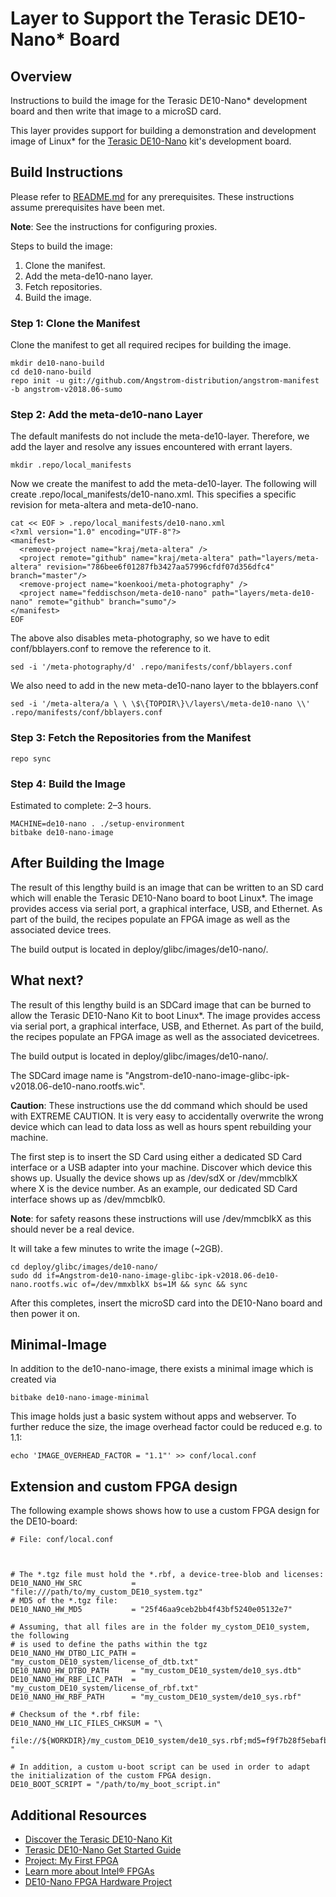 # Layer to Support the Terasic DE10-Nano\* Board

## Overview
Instructions to build the image for the Terasic DE10-Nano\* development board and then write that image to a microSD card.

This layer provides support for building a demonstration and development image of Linux\* for the [Terasic DE10-Nano](https://www.terasic.com.tw/cgi-bin/page/archive.pl?Language=English&CategoryNo=205&No=1046&PartNo=8) kit's development board.

## Build Instructions
Please refer to [README.md](https://github.com/Angstrom-distribution/angstrom-manifest/blob/master/README.md) for any prerequisites. These instructions assume prerequisites have been met.  

**Note**: See the instructions for configuring proxies.

Steps to build the image:

1. Clone the manifest.
2. Add the meta-de10-nano layer.
3. Fetch repositories.
4. Build the image.


### Step 1: Clone the Manifest
Clone the manifest to get all required recipes for building the image.
```
mkdir de10-nano-build
cd de10-nano-build
repo init -u git://github.com/Angstrom-distribution/angstrom-manifest -b angstrom-v2018.06-sumo
```
### Step 2: Add the meta-de10-nano Layer
The default manifests do not include the meta-de10-layer. Therefore, we add the layer and resolve any issues encountered with errant layers.

```
mkdir .repo/local_manifests
```
Now we create the manifest to add the meta-de10-layer. The following will create .repo/local_manifests/de10-nano.xml. This specifies a specific revision for meta-altera and meta-de10-nano.

```
cat << EOF > .repo/local_manifests/de10-nano.xml
<?xml version="1.0" encoding="UTF-8"?>                                          
<manifest>
  <remove-project name="kraj/meta-altera" />                              
  <project remote="github" name="kraj/meta-altera" path="layers/meta-altera" revision="786bee6f01287fb3427aa57996cfdf07d356dfc4" branch="master"/>
  <remove-project name="koenkooi/meta-photography" />                     
  <project name="feddischson/meta-de10-nano" path="layers/meta-de10-nano" remote="github" branch="sumo"/>
</manifest>
EOF
```
The above also disables meta-photography, so we have to edit conf/bblayers.conf to remove the reference to it.
```
sed -i '/meta-photography/d' .repo/manifests/conf/bblayers.conf
```
We also need to add in the new meta-de10-nano layer to the bblayers.conf

```
sed -i '/meta-altera/a \ \ \$\{TOPDIR\}\/layers\/meta-de10-nano \\' .repo/manifests/conf/bblayers.conf
```
### Step 3: Fetch the Repositories from the Manifest
```
repo sync
```

### Step 4: Build the Image
Estimated to complete: 2–3 hours.
```
MACHINE=de10-nano . ./setup-environment
bitbake de10-nano-image
```

## After Building the Image
The result of this lengthy build is an image that can be written to an SD card which will enable the Terasic DE10-Nano board to boot Linux\*. The image provides access via serial port, a graphical interface, USB, and Ethernet. As part of the build, the recipes populate an FPGA image as well as the associated device trees.  

The build output is located in deploy/glibc/images/de10-nano/.

## What next?
The result of this lengthy build is an SDCard image that can be burned to allow the Terasic DE10-Nano Kit to boot Linux\*.  The image provides access via serial port, a graphical interface, USB, and Ethernet.  As part of the build, the recipes populate an FPGA image as well as the associated devicetrees.  

The build output is located in deploy/glibc/images/de10-nano/.

The SDCard image name is "Angstrom-de10-nano-image-glibc-ipk-v2018.06-de10-nano.rootfs.wic".  

**Caution**: These instructions use the dd command which should be used with EXTREME CAUTION. It is very easy to accidentally overwrite the wrong device which can lead to data loss as well as hours spent rebuilding your machine. 

The first step is to insert the SD Card using either a dedicated SD Card interface or a USB adapter into your machine. Discover which device this shows up. Usually the device shows up as /dev/sdX or /dev/mmcblkX where X is the device number. As an example, our dedicated SD Card interface shows up as /dev/mmcblk0.

**Note**: for safety reasons these instructions will use /dev/mmcblkX as this should never be a real device.

It will take a few minutes to write the image (~2GB).
```
cd deploy/glibc/images/de10-nano/
sudo dd if=Angstrom-de10-nano-image-glibc-ipk-v2018.06-de10-nano.rootfs.wic of=/dev/mmxblkX bs=1M && sync && sync
```

After this completes, insert the microSD card into the DE10-Nano board and then power it on.


## Minimal-Image
In addition to the de10-nano-image, there exists a minimal image which is created via
```
bitbake de10-nano-image-minimal
```
This image holds just a basic system without apps and webserver.
To further reduce the size, the image overhead factor could be reduced e.g. to 1.1:
```
echo 'IMAGE_OVERHEAD_FACTOR = "1.1"' >> conf/local.conf
```

## Extension and custom FPGA design

The following example shows shows how to use a custom FPGA design for the DE10-board:
```
# File: conf/local.conf



# The *.tgz file must hold the *.rbf, a device-tree-blob and licenses:
DE10_NANO_HW_SRC           = "file:///path/to/my_custom_DE10_system.tgz"
# MD5 of the *.tgz file:
DE10_NANO_HW_MD5           = "25f46aa9ceb2bb4f43bf5240e05132e7"

# Assuming, that all files are in the folder my_cystom_DE10_system, the following 
# is used to define the paths within the tgz
DE10_NANO_HW_DTBO_LIC_PATH = "my_custom_DE10_system/license_of_dtb.txt"
DE10_NANO_HW_DTBO_PATH     = "my_custom_DE10_system/de10_sys.dtb"
DE10_NANO_HW_RBF_LIC_PATH  = "my_custom_DE10_system/license_of_rbf.txt"
DE10_NANO_HW_RBF_PATH      = "my_custom_DE10_system/de10_sys.rbf"

# Checksum of the *.rbf file:
DE10_NANO_HW_LIC_FILES_CHKSUM = "\
	file://${WORKDIR}/my_custom_DE10_system/de10_sys.rbf;md5=f9f7b28f5ebafbdf17106fed80f43da2\
"

# In addition, a custom u-boot script can be used in order to adapt the initialization of the custom FPGA design.
DE10_BOOT_SCRIPT = "/path/to/my_boot_script.in"

```



 ## Additional Resources
* [Discover the Terasic DE10-Nano Kit](https://signin.intel.com/logout?target=https://software.intel.com/en-us/iot/hardware/fpga/de10-nano)
* [Terasic DE10-Nano Get Started Guide](https://software.intel.com/en-us/terasic-de10-nano-get-started-guide)
* [Project: My First FPGA](https://software.intel.com/en-us/articles/my-first-fpga)
* [Learn more about Intel® FPGAs](https://software.intel.com/en-us/iot/hardware/fpga/)
* [DE10-Nano FPGA Hardware Project](https://github.com/01org/de10-nano-hardware)
